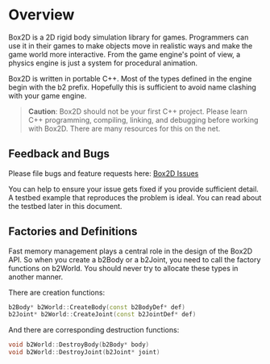 # Overview
Box2D is a 2D rigid body simulation library for games. Programmers can
use it in their games to make objects move in realistic ways and make
the game world more interactive. From the game engine's point of view,
a physics engine is just a system for procedural animation.

Box2D is written in portable C++. Most of the types defined in the
engine begin with the b2 prefix. Hopefully this is sufficient to avoid
name clashing with your game engine.

> **Caution**:
> Box2D should not be your first C++ project. Please learn C++
> programming, compiling, linking, and debugging before working with
> Box2D. There are many resources for this on the net.

## Feedback and Bugs
Please file bugs and feature requests here:
[Box2D Issues](https://github.com/erincatto/box2d/issues)

You can help to ensure your issue gets fixed if you provide sufficient
detail. A testbed example that reproduces the problem is ideal. You can
read about the testbed later in this document.

## Factories and Definitions
Fast memory management plays a central role in the design of the Box2D
API. So when you create a b2Body or a b2Joint, you need to call the
factory functions on b2World. You should never try to allocate these
types in another manner.

There are creation functions:

```cpp
b2Body* b2World::CreateBody(const b2BodyDef* def)
b2Joint* b2World::CreateJoint(const b2JointDef* def)
```

And there are corresponding destruction functions:

```cpp
void b2World::DestroyBody(b2Body* body)
void b2World::DestroyJoint(b2Joint* joint)
```
